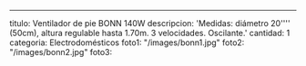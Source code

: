 ---
titulo: Ventilador de pie BONN 140W
descripcion: 'Medidas: diámetro 20'''' (50cm), altura regulable hasta 1.70m. 3 velocidades.
  Oscilante.'
cantidad: 1
categoria: Electrodomésticos
foto1: "/images/bonn1.jpg"
foto2: "/images/bonn2.jpg"
foto3: 
